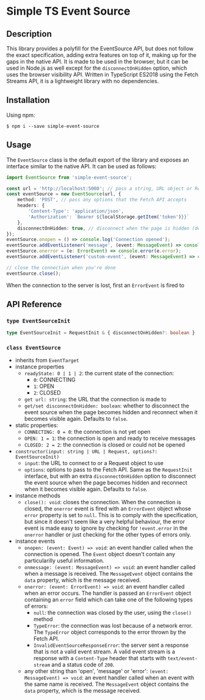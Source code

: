 # Simple TS Event Source

## Description
This library provides a polyfill for the EventSource API, but does not follow the exact specification, adding extra features on top of it, making up for the gaps in the native API. It is made to be used in the browser, but it can be used in Node.js as well except for the `disconnectOnHidden` option, which uses the browser visibility API. Written in TypeScript ES2018 using the Fetch Streams API, it is a lightweight library with no dependencies.

## Installation
Using npm:
```shell
$ npm i --save simple-event-source
```

## Usage
The `EventSource` class is the default export of the library and exposes an interface similar to the native API. It can be used as follows:
```typescript
import EventSource from 'simple-event-source';

const url = 'http://localhost:5000'; // pass a string, URL object or Request object
const eventSource = new EventSource(url, {
    method: 'POST', // pass any options that the Fetch API accepts
    headers: {
        'Content-Type': 'application/json',
        'Authorization': `Bearer ${localStorage.getItem('token')}}`
    },
    disconnectOnHidden: true, // disconnect when the page is hidden (default: false)
});
eventSource.onopen = () => console.log('Connection opened');
eventSource.addEventListener('message', (event: MessageEvent) => console.log(event.data));
eventSource.onerror = (e: ErrorEvent) => console.error(e.error);
eventSource.addEventListener('custom-event', (event: MessageEvent) => console.log(event.data));

// close the connection when you're done
eventSource.close();
```
When the connection to the server is lost, first an `ErrorEvent` is fired to 
## API Reference
### `type EventSourceInit`
```ts 
type EventSourceInit = RequestInit & { disconnectOnHidden?: boolean }
```

### `class EventSource`
- inherits from `EventTarget`
- instance properties
    - `readyState: 0 | 1 | 2`: the current state of the connection:
        * `0`: CONNECTING
        * `1`: OPEN
        * `2`: CLOSED
    - `get url: string`: the URL that the connection is made to
    - `get/set disconnectOnHidden: boolean`: whether to disconnect the event source when the page becomes hidden and reconnect when it becomes visible again. Defaults to `false`.
- static properties:
    - `CONNECTING: 0 = 0`: the connection is not yet open
    - `OPEN: 1 = 1`: the connection is open and ready to receive messages
    - `CLOSED: 2 = 2`: the connection is closed or could not be opened
- `constructor(input: string | URL | Request, options?: EventSourceInit)`
    - `input`: the URL to connect to or a Request object to use 
    - `options`: options to pass to the Fetch API. Same as the `RequestInit` interface, but with an extra `disconnectOnHidden` option to disconnect the event source when the page becomes hidden and reconnect when it becomes visible again. Defaults to `false`.
- instance methods
    - `close(): void`: closes the connection. When the connection is closed, the `onerror` event is fired with an `ErrorEvent` object whose `error` property is set to `null`. This is to comply with the specification, but since it doesn't seem like a very helpful behaviour, the error event is made easy to ignore by checking for `!event.error` in the `onerror` handler or just checking for the other types of errors only.
- instance events
    - `onopen: (event: Event) => void`: an event handler called when the connection is opened. The `Event` object doesn't contain any particularilly useful information.
    - `onmessage: (event: MessageEvent) => void`: an event handler called when a message is received. The `MessageEvent` object contains the `data` property, which is the message received.
    - `onerror: (event: ErrorEvent) => void`: an event handler called when an error occurs. The handler is passed an `ErrorEvent` object containing an `error` field which can take one of the following types of errors:
        * `null`: the connection was closed by the user, using the `close()` method
        * `TypeError`: the connection was lost because of a network error. The `TypeError` object corresponds to the error thrown by the Fetch API.
        * `InvalidEventSourceResponseError`: the server sent a response that is not a valid event stream. A valid event stream is a response with a `Content-Type` header that starts with `text/event-stream` and a status code of `200`.
    - any other string than 'open', 'message' or 'error': `(event: MessageEvent) => void`: an event handler called when an event with the same name is received. The `MessageEvent` object contains the `data` property, which is the message received.